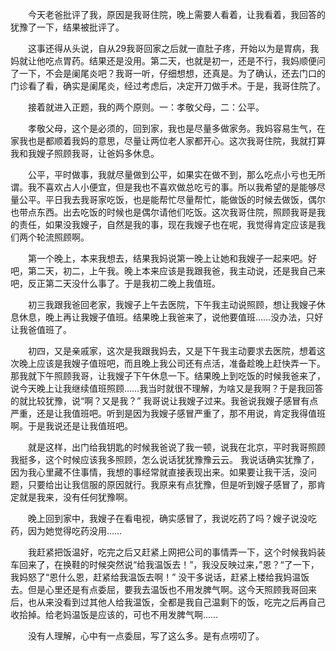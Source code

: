 <div id="sina_keyword_ad_area2" class="articalContent  ">
			<div STYLE="text-indent:2em;">
<p STYLE="text-indent: 2em;">
今天老爸批评了我，原因是我哥住院，晚上需要人看着，让我看着，我回答的犹豫了一下，结果被批评了。</P>
<p>
这事还得从头说，自从29我哥回家之后就一直肚子疼，开始以为是胃病，我妈就让他吃点胃药。结果还是没用。第二天，也就是初一，还是不行，我妈顺便问了一下，不会是阑尾炎吧？我哥一听，仔细想想，还真是。为了确认，还去门口的门诊看了看，确实是阑尾炎，经过考虑后，决定开刀做手术。于是，我哥住院了。</P>
<p>接着就进入正题，我的两个原则。一：孝敬父母，二：公平。</P>
<p>
孝敬父母，这个是必须的，回到家，我也是尽量多做家务。我妈容易生气，在家我也是都顺着我妈的意思，尽量让两位老人家都开心。这次我哥住院，我就打算我和我嫂子照顾我哥，让爸妈多休息。</P>
<p>
公平，平时做事，我就尽量做到公平，如果实在做不到，那么吃点小亏也无所谓。我不喜欢占人小便宜，但是我也不喜欢做总吃亏的事。所以我希望的是能够尽量公平。平日我去我哥家吃饭，也是能帮忙尽量帮忙，能做饭的时候去做饭，偶尔也带点东西。出去吃饭的时候也是偶尔请他们吃饭。这次我哥住院，照顾我哥是我的责任，如果没我嫂子，自然是我的事，现在我嫂子也在呢，我觉得肯定应该是我们两个轮流照顾啊。</P>
<p>
第一个晚上，本来我想去，结果我妈说第一晚上让她和我嫂子一起来吧。好吧，第二天，初二，上午我。晚上本来应该是我跟我爸，我主动说，还是我自己来吧，反正第二天没什么事了。于是我初二晚上我值班。</P>
<p>
初三我跟我爸回老家，我嫂子上午去医院，下午我主动说照顾，想让我嫂子休息休息，晚上再让我嫂子值班。结果晚上我爸来了，说他要值班……没办法，只好让我爸值班了。</P>
<p>
初四，又是亲戚家，这次是我跟我妈去，又是下午我主动要求去医院，想着这次晚上应该是我嫂子值班吧，而且晚上我公司还有点活，准备趁晚上赶快弄一下。那我就下午照顾我哥，让我嫂子下午休息一下。结果晚上到吃饭的时候我爸来了，说今天晚上让我继续值班照顾……我当时就很不理解，为啥又是我啊？于是我回答的就比较犹豫，说“啊？又是我？”
我哥说让我嫂子过来。我爸说我嫂子感冒有点严重，还是让我值班吧。听到是因为我嫂子感冒严重了，那不用说，肯定我得值班啊。于是我说还是让我值班吧。</P>
<p>就是这样，出门给我钥匙的时候我爸说了我一顿，说我在北京，平时我哥照顾我挺多，这个时候应该我多照顾，怎么说话犹犹豫豫云云。
我说话确实犹豫了，因为我心里藏不住事情，我想的事经常就直接表现出来。如果要让我干活，没问题，只要给出让我信服的原因就行。我原来有点犹豫，但是听到嫂子感冒了，那肯定就是我来，没有任何犹豫啊。</P>
<p>晚上回到家中，我嫂子在看电视，确实感冒了，我说吃药了吗？嫂子说没吃药，因为她觉得吃药没用……</P>
<p>
我赶紧把饭温好，吃完之后又赶紧上网把公司的事情弄一下，这个时候我妈装车回来了，在换鞋的时候突然说“给我温饭去！”，我没反映过来，”恩？“了一下，我妈怒了“恩什么恩，赶紧给我温饭去啊！”
没干多说话，赶紧上楼给我妈温饭去。但是心里还是有点委屈，要我去温饭也不用发脾气啊。这今天照顾我哥回来后，也从来没看到过其他人给我温饭，全都是我自己温剩下的饭，吃完之后再自己收拾掉。给老妈温饭是应该的，可也不用发脾气啊……</P>
<p>没有人理解，心中有一点委屈，写了这么多。是有点唠叨了。</P>
</DIV>							
		</div>
